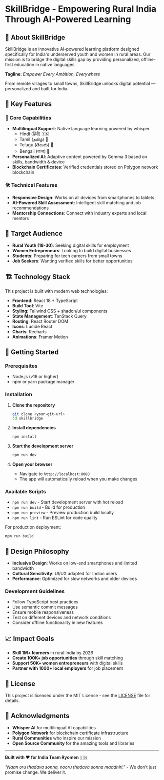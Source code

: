 
# SkillBridge - Empowering Rural India Through AI-Powered Learning

## 🌟 About SkillBridge

SkillBridge is an innovative AI-powered learning platform designed specifically for India's underserved youth and women in rural areas. Our mission is to bridge the digital skills gap by providing personalized, offline-first education in native languages.

**Tagline:** *Empower Every Ambition, Everywhere*

From remote villages to small towns, SkillBridge unlocks digital potential — personalized and built for India.

## 🚀 Key Features

### 🎯 Core Capabilities
- **Multilingual Support**: Native language learning powered by whisper 
  - Hindi (हिंदी) 🇮🇳
  - Tamil (தமிழ்) 🌴
  - Telugu (తెలుగు) 🌾
  - Bengali (বাংলা) 🐅
- **Personalized AI**: Adaptive content powered by Gemma 3 based on skills, bandwidth & device
- **Blockchain Certificates**: Verified credentials stored on Polygon network blockchain

### 🛠️ Technical Features
- **Responsive Design**: Works on all devices from smartphones to tablets
- **AI-Powered Skill Assessment**: Intelligent skill matching and job recommendations
- **Mentorship Connections**: Connect with industry experts and local mentors

## 🎯 Target Audience

- **Rural Youth (18-30)**: Seeking digital skills for employment
- **Women Entrepreneurs**: Looking to build digital businesses
- **Students**: Preparing for tech careers from small towns
- **Job Seekers**: Wanting verified skills for better opportunities

## 🏗️ Technology Stack

This project is built with modern web technologies:

- **Frontend**: React 18 + TypeScript
- **Build Tool**: Vite
- **Styling**: Tailwind CSS + shadcn/ui components
- **State Management**: TanStack Query
- **Routing**: React Router DOM
- **Icons**: Lucide React
- **Charts**: Recharts
- **Animations**: Framer Motion

## 🚀 Getting Started

### Prerequisites

- Node.js (v18 or higher)
- npm or yarn package manager

### Installation

1. **Clone the repository**
   ```bash
   git clone <your-git-url>
   cd skillbridge
   ```

2. **Install dependencies**
   ```bash
   npm install
   ```

3. **Start the development server**
   ```bash
   npm run dev
   ```

4. **Open your browser**
   - Navigate to `http://localhost:8080`
   - The app will automatically reload when you make changes

### Available Scripts

- `npm run dev` - Start development server with hot reload
- `npm run build` - Build for production
- `npm run preview` - Preview production build locally
- `npm run lint` - Run ESLint for code quality

For production deployment:
```bash
npm run build
```

## 🎨 Design Philosophy

- **Inclusive Design**: Works on low-end smartphones and limited bandwidth
- **Cultural Sensitivity**: UI/UX adapted for Indian users
- **Performance**: Optimized for slow networks and older devices

### Development Guidelines

- Follow TypeScript best practices
- Use semantic commit messages
- Ensure mobile responsiveness
- Test on different devices and network conditions
- Consider offline functionality in new features

## 📈 Impact Goals

- **Skill 1M+ learners** in rural India by 2026
- **Create 100K+ job opportunities** through skill matching
- **Support 50K+ women entrepreneurs** with digital skills
- **Partner with 1000+ local employers** for job placement

## 📄 License

This project is licensed under the MIT License - see the [LICENSE](LICENSE) file for details.

## 🙏 Acknowledgments

- **Whisper AI** for multilingual AI capabilities
- **Polygon Network** for blockchain certificate infrastructure
- **Rural Communities** who inspire our mission
- **Open Source Community** for the amazing tools and libraries

---

**Built with ❤️ for India Team Ryomen** 🇮🇳

*"Naan oru thadava sonna, nooru thadava sonna maadhiri."* - We don't just promise change. We deliver it.
